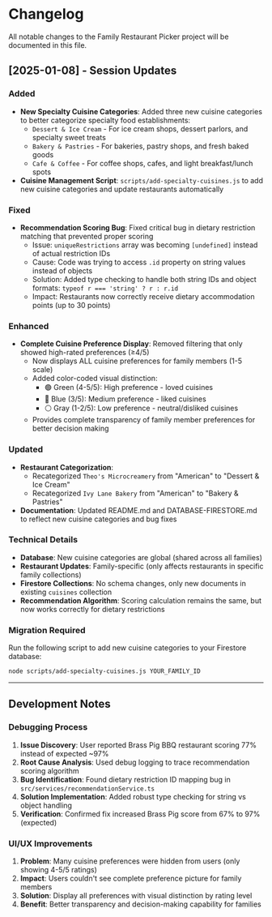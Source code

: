 # Changelog

All notable changes to the Family Restaurant Picker project will be documented in this file.

## [2025-01-08] - Session Updates

### Added
- **New Specialty Cuisine Categories**: Added three new cuisine categories to better categorize specialty food establishments:
  - `Dessert & Ice Cream` - For ice cream shops, dessert parlors, and specialty sweet treats
  - `Bakery & Pastries` - For bakeries, pastry shops, and fresh baked goods  
  - `Cafe & Coffee` - For coffee shops, cafes, and light breakfast/lunch spots
- **Cuisine Management Script**: `scripts/add-specialty-cuisines.js` to add new cuisine categories and update restaurants automatically

### Fixed
- **Recommendation Scoring Bug**: Fixed critical bug in dietary restriction matching that prevented proper scoring
  - Issue: `uniqueRestrictions` array was becoming `[undefined]` instead of actual restriction IDs
  - Cause: Code was trying to access `.id` property on string values instead of objects
  - Solution: Added type checking to handle both string IDs and object formats: `typeof r === 'string' ? r : r.id`
  - Impact: Restaurants now correctly receive dietary accommodation points (up to 30 points)

### Enhanced
- **Complete Cuisine Preference Display**: Removed filtering that only showed high-rated preferences (≥4/5)
  - Now displays ALL cuisine preferences for family members (1-5 scale)
  - Added color-coded visual distinction:
    - 🟢 Green (4-5/5): High preference - loved cuisines
    - 🔵 Blue (3/5): Medium preference - liked cuisines  
    - ⚪ Gray (1-2/5): Low preference - neutral/disliked cuisines
  - Provides complete transparency of family member preferences for better decision making

### Updated
- **Restaurant Categorization**: 
  - Recategorized `Theo's Microcreamery` from "American" to "Dessert & Ice Cream"
  - Recategorized `Ivy Lane Bakery` from "American" to "Bakery & Pastries"
- **Documentation**: Updated README.md and DATABASE-FIRESTORE.md to reflect new cuisine categories and bug fixes

### Technical Details
- **Database**: New cuisine categories are global (shared across all families)
- **Restaurant Updates**: Family-specific (only affects restaurants in specific family collections)
- **Firestore Collections**: No schema changes, only new documents in existing `cuisines` collection
- **Recommendation Algorithm**: Scoring calculation remains the same, but now works correctly for dietary restrictions

### Migration Required
Run the following script to add new cuisine categories to your Firestore database:
```bash
node scripts/add-specialty-cuisines.js YOUR_FAMILY_ID
```

---

## Development Notes

### Debugging Process
1. **Issue Discovery**: User reported Brass Pig BBQ restaurant scoring 77% instead of expected ~97%
2. **Root Cause Analysis**: Used debug logging to trace recommendation scoring algorithm
3. **Bug Identification**: Found dietary restriction ID mapping bug in `src/services/recommendationService.ts`
4. **Solution Implementation**: Added robust type checking for string vs object handling
5. **Verification**: Confirmed fix increased Brass Pig score from 67% to 97% (expected)

### UI/UX Improvements
1. **Problem**: Many cuisine preferences were hidden from users (only showing 4-5/5 ratings)
2. **Impact**: Users couldn't see complete preference picture for family members
3. **Solution**: Display all preferences with visual distinction by rating level
4. **Benefit**: Better transparency and decision-making capability for families